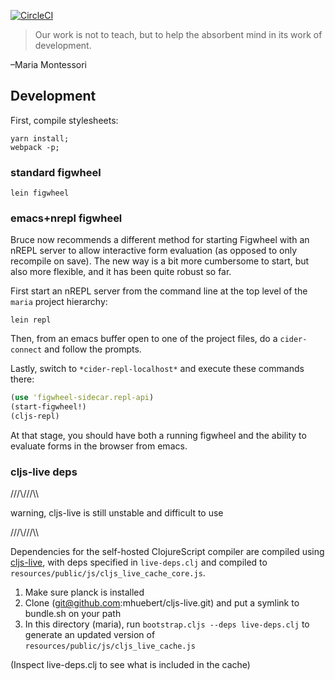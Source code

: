 [![CircleCI](https://circleci.com/gh/mhuebert/maria.svg?style=svg)](https://circleci.com/gh/mhuebert/maria)

>Our work is not to teach, but to help the absorbent mind in its work of development.

–Maria Montessori

## Development

First, compile stylesheets:

```
yarn install;
webpack -p;
```

### standard figwheel

``` shell
lein figwheel
```

### emacs+nrepl figwheel

Bruce now recommends a different method for starting Figwheel with an
nREPL server to allow interactive form evaluation (as opposed to only
recompile on save). The new way is a bit more cumbersome to start, but
also more flexible, and it has been quite robust so far.

First start an nREPL server from the command line at the top level of
the `maria` project hierarchy:

``` shell
lein repl
```

Then, from an emacs buffer open to one of the project files, do a
`cider-connect` and follow the prompts.

Lastly, switch to `*cider-repl-localhost*` and execute these commands
there:

``` clojure
(use 'figwheel-sidecar.repl-api)
(start-figwheel!)
(cljs-repl)
```

At that stage, you should have both a running figwheel and the ability
to evaluate forms in the browser from emacs.

### cljs-live deps

///\\\///\\\

warning, cljs-live is still unstable and difficult to use

///\\\///\\\

Dependencies for the self-hosted ClojureScript compiler are compiled using
[cljs-live](https://www.github.com/mhuebert/cljs-live), with deps specified
 in `live-deps.clj` and compiled to `resources/public/js/cljs_live_cache_core.js`.

 1. Make sure planck is installed
 2. Clone (git@github.com:mhuebert/cljs-live.git) and put a symlink to bundle.sh on your path
 3. In this directory (maria), run `bootstrap.cljs --deps live-deps.clj` to generate an updated version of `resources/public/js/cljs_live_cache.js`

 (Inspect live-deps.clj to see what is included in the cache)